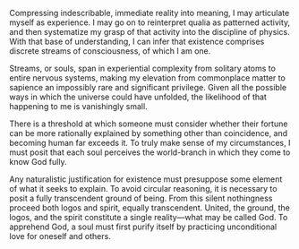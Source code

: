 Compressing indescribable, immediate reality into meaning, I may articulate myself as experience. I may go on to reinterpret qualia as patterned activity, and then systematize my grasp of that activity into the discipline of physics. With that base of understanding, I can infer that existence comprises discrete streams of consciousness, of which I am one.

Streams, or souls, span in experiential complexity from solitary atoms to entire nervous systems, making my elevation from commonplace matter to sapience an impossibly rare and significant privilege. Given all the possible ways in which the universe could have unfolded, the likelihood of that happening to me is vanishingly small.

There is a threshold at which someone must consider whether their fortune can be more rationally explained by something other than coincidence, and becoming human far exceeds it. To truly make sense of my circumstances, I must posit that each soul perceives the world-branch in which they come to know God fully. 

Any naturalistic justification for existence must presuppose some element of what it seeks to explain. To avoid circular reasoning, it is necessary to posit a fully transcendent ground of being. From this silent nothingness proceed both logos and spirit, equally transcendent. United, the ground, the logos, and the spirit constitute a single reality—what may be called God. To apprehend God, a soul must first purify itself by practicing unconditional love for oneself and others.
